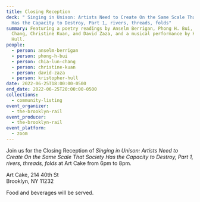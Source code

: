```yaml
---
title: Closing Reception
deck: " Singing in Unison: Artists Need to Create On the Same Scale That Society
  Has the Capacity to Destroy, Part 1, rivers, threads, folds"
summary: Featuring a poetry readings by Anselm Berrigan, Phong H. Bui, Chia-Lun
  Chang, Christine Kuan, and David Zaza, and a musical performance by Kristopher
  Hull.
people:
  - person: anselm-berrigan
  - person: phong-h-bui
  - person: chia-lun-chang
  - person: christine-kuan
  - person: david-zaza
  - person: kristopher-hull
date: 2022-06-25T18:00:00-0500
end_date: 2022-06-25T20:00:00-0500
collections:
  - community-listing
event_organizer:
  - the-brooklyn-rail
event_producer:
  - the-brooklyn-rail
event_platform:
  - zoom
---
```

Join us for the Closing Reception of *Singing in Unison: Artists Need to Create On the Same Scale That Society Has the Capacity to Destroy, Part 1, rivers, threads, folds* at Art Cake from 6pm to 8pm. 

Art Cake, 214 40th St\
Brooklyn, NY 11232

Food and beverages will be served.